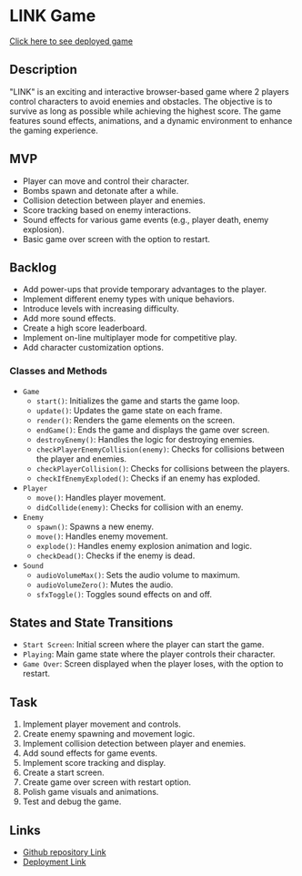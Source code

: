 # LINK Game

[Click here to see deployed game](https://mrmatroxa.github.io/the-game-link/)

## Description

"LINK" is an exciting and interactive browser-based game where 2 players control characters to avoid enemies and obstacles. The objective is to survive as long as possible while achieving the highest score. The game features sound effects, animations, and a dynamic environment to enhance the gaming experience.

## MVP

- Player can move and control their character.
- Bombs spawn and detonate after a while.
- Collision detection between player and enemies.
- Score tracking based on enemy interactions.
- Sound effects for various game events (e.g., player death, enemy explosion).
- Basic game over screen with the option to restart.

## Backlog

- Add power-ups that provide temporary advantages to the player.
- Implement different enemy types with unique behaviors.
- Introduce levels with increasing difficulty.
- Add more sound effects.
- Create a high score leaderboard.
- Implement on-line multiplayer mode for competitive play.
- Add character customization options.

### Classes and Methods

- `Game`
  - `start()`: Initializes the game and starts the game loop.
  - `update()`: Updates the game state on each frame.
  - `render()`: Renders the game elements on the screen.
  - `endGame()`: Ends the game and displays the game over screen.
  - `destroyEnemy()`: Handles the logic for destroying enemies.
  - `checkPlayerEnemyCollision(enemy)`: Checks for collisions between the player and enemies.
  - `checkPlayerCollision()`: Checks for collisions between the players.
  - `checkIfEnemyExploded()`: Checks if an enemy has exploded.
- `Player`
  - `move()`: Handles player movement.
  - `didCollide(enemy)`: Checks for collision with an enemy.
- `Enemy`
  - `spawn()`: Spawns a new enemy.
  - `move()`: Handles enemy movement.
  - `explode()`: Handles enemy explosion animation and logic.
  - `checkDead()`: Checks if the enemy is dead.
- `Sound`
  - `audioVolumeMax()`: Sets the audio volume to maximum.
  - `audioVolumeZero()`: Mutes the audio.
  - `sfxToggle()`: Toggles sound effects on and off.

## States and State Transitions

- `Start Screen`: Initial screen where the player can start the game.
- `Playing`: Main game state where the player controls their character.
- `Game Over`: Screen displayed when the player loses, with the option to restart.

## Task

1. Implement player movement and controls.
2. Create enemy spawning and movement logic.
3. Implement collision detection between player and enemies.
4. Add sound effects for game events.
5. Implement score tracking and display.
6. Create a start screen.
7. Create game over screen with restart option.
8. Polish game visuals and animations.
9. Test and debug the game.

## Links

- [Github repository Link](https://github.com/MrMatroxa/the-game-link)
- [Deployment Link](https://mrmatroxa.github.io/the-game-link/)
